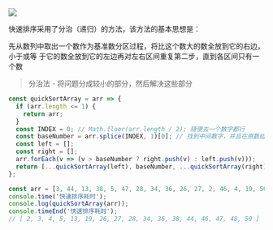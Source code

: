 <img src='https://loremxuetengfei.oss-cn-beijing.aliyuncs.com/kuaisu-1560491840.png'/>

快速排序采用了分治（递归）的方法，该方法的基本思想是：

先从数列中取出一个数作为基准数分区过程，将比这个数大的数全放到它的右边，小于或等
于它的数全放到它的左边再对左右区间重复第二步，直到各区间只有一个数

> 分治法 - 将问题分成较小的部分，然后解决这些部分

```javascript
const quickSortArray = arr => {
  if (arr.length <= 1) {
    return arr;
  }
  const INDEX = 0; // Math.floor(arr.length / 2); 随便去一个数字都行
  const baseNumber = arr.splice(INDEX, 1)[0]; // 找到中间数字，并且在原数组中删除
  const left = [];
  const right = [];
  arr.forEach(v => (v > baseNumber ? right.push(v) : left.push(v)));
  return [...quickSortArray(left), baseNumber, ...quickSortArray(right)];
};

const arr = [3, 44, 13, 38, 5, 47, 28, 34, 36, 26, 27, 2, 46, 4, 19, 50, 48];
console.time('快速排序耗时');
console.log(quickSortArray(arr));
console.timeEnd('快速排序耗时');
// [ 2, 3, 4, 5, 13, 19, 26, 27, 28, 34, 36, 38, 44, 46, 47, 48, 50 ]
```
